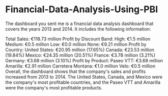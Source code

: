 # Financial-Data-Analysis-Using-PBI

The dashboard you sent me is a financial data analysis dashboard that covers the years 2013 and 2014. It includes the following information:

Total Sales: €118.73 million
Profit by Discount Band:
High: €1.5 million
Medium: €0.5 million
Low: €0.0 million
None: €9.21 million
Profit by Country:
United States: €20.95 million (17.65%)
Canada: €23.53 million (19.84%)
Mexico: €24.35 million (20.51%)
France: €3.78 million (3.21%)
Germany: €3.68 million (3.10%)
Profit by Product:
Paseo VTT: €3.68 million
Amarilla: €2.91 million
Carretera Montana: €1.0 million
Velo: €0.5 million
Overall, the dashboard shows that the company's sales and profits increased from 2013 to 2014. The United States, Canada, and Mexico were the company's most profitable countries, and the Paseo VTT and Amarilla were the company's most profitable products.
